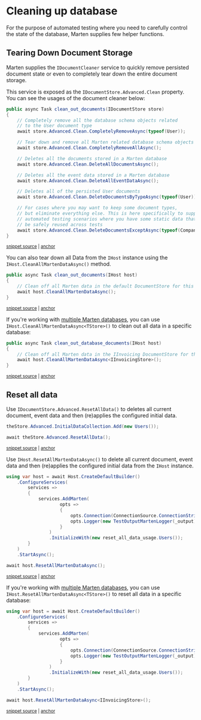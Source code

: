 # Cleaning up database

For the purpose of automated testing where you need to carefully control the state of the database, Marten supplies few helper functions.

## Tearing Down Document Storage

Marten supplies the `IDocumentCleaner` service to quickly remove persisted document state or even to completely tear down the entire document storage.

This service is exposed as the `IDocumentStore.Advanced.Clean` property. You can see the usages of the document cleaner below:

<!-- snippet: sample_clean_out_documents -->
<a id='snippet-sample_clean_out_documents'></a>
```cs
public async Task clean_out_documents(IDocumentStore store)
{
    // Completely remove all the database schema objects related
    // to the User document type
    await store.Advanced.Clean.CompletelyRemoveAsync(typeof(User));

    // Tear down and remove all Marten related database schema objects
    await store.Advanced.Clean.CompletelyRemoveAllAsync();

    // Deletes all the documents stored in a Marten database
    await store.Advanced.Clean.DeleteAllDocumentsAsync();

    // Deletes all the event data stored in a Marten database
    await store.Advanced.Clean.DeleteAllEventDataAsync();

    // Deletes all of the persisted User documents
    await store.Advanced.Clean.DeleteDocumentsByTypeAsync(typeof(User));

    // For cases where you may want to keep some document types,
    // but eliminate everything else. This is here specifically to support
    // automated testing scenarios where you have some static data that can
    // be safely reused across tests
    await store.Advanced.Clean.DeleteDocumentsExceptAsync(typeof(Company), typeof(User));
}
```
<sup><a href='https://github.com/JasperFx/marten/blob/master/src/Marten.Testing/Examples/DocumentCleanerExamples.cs#L13-L39' title='Snippet source file'>snippet source</a> | <a href='#snippet-sample_clean_out_documents' title='Start of snippet'>anchor</a></sup>
<!-- endSnippet -->

You can also tear down all Data from the `IHost` instance using the `IHost.CleanAllMartenDataAsync()` method.

<!-- snippet: sample_clean_out_documents_ihost -->
<a id='snippet-sample_clean_out_documents_ihost'></a>
```cs
public async Task clean_out_documents(IHost host)
{
    // Clean off all Marten data in the default DocumentStore for this host
    await host.CleanAllMartenDataAsync();
}
```
<sup><a href='https://github.com/JasperFx/marten/blob/master/src/Marten.Testing/Examples/DocumentCleanerExamples.cs#L42-L48' title='Snippet source file'>snippet source</a> | <a href='#snippet-sample_clean_out_documents_ihost' title='Start of snippet'>anchor</a></sup>
<!-- endSnippet -->

If you're working with [multiple Marten databases](/configuration/hostbuilder/#working-with-multiple-marten-databases), you can use `IHost.CleanAllMartenDataAsync<TStore>()` to clean out all data in a specific database:

<!-- snippet: sample_clean_out_documents_ihost_specific_database -->
<a id='snippet-sample_clean_out_documents_ihost_specific_database'></a>
```cs
public async Task clean_out_database_documents(IHost host)
{
    // Clean off all Marten data in the IInvoicing DocumentStore for this host
    await host.CleanAllMartenDataAsync<IInvoicingStore>();
}
```
<sup><a href='https://github.com/JasperFx/marten/blob/master/src/Marten.Testing/Examples/DocumentCleanerExamples.cs#L50-L56' title='Snippet source file'>snippet source</a> | <a href='#snippet-sample_clean_out_documents_ihost_specific_database' title='Start of snippet'>anchor</a></sup>
<!-- endSnippet -->

## Reset all data

Use `IDocumentStore.Advanced.ResetAllData()` to deletes all current document, event data and then (re)applies the configured initial data.

<!-- snippet: sample_reset_all_data -->
<a id='snippet-sample_reset_all_data'></a>
```cs
theStore.Advanced.InitialDataCollection.Add(new Users());

await theStore.Advanced.ResetAllData();
```
<sup><a href='https://github.com/JasperFx/marten/blob/master/src/DocumentDbTests/SessionMechanics/reset_all_data_usage.cs#L45-L49' title='Snippet source file'>snippet source</a> | <a href='#snippet-sample_reset_all_data' title='Start of snippet'>anchor</a></sup>
<!-- endSnippet -->

Use `IHost.ResetAllMartenDataAsync()` to delete all current document, event data and then (re)applies the configured initial data from the `IHost` instance.

<!-- snippet: sample_reset_all_data_ihost -->
<a id='snippet-sample_reset_all_data_ihost'></a>
```cs
using var host = await Host.CreateDefaultBuilder()
    .ConfigureServices(
        services =>
        {
            services.AddMarten(
                    opts =>
                    {
                        opts.Connection(ConnectionSource.ConnectionString);
                        opts.Logger(new TestOutputMartenLogger(_output));
                    }
                )
                .InitializeWith(new reset_all_data_usage.Users());
        }
    )
    .StartAsync();

await host.ResetAllMartenDataAsync();
```
<sup><a href='https://github.com/JasperFx/marten/blob/master/src/DocumentDbTests/SessionMechanics/reset_all_data_usage_ihost.cs#L25-L45' title='Snippet source file'>snippet source</a> | <a href='#snippet-sample_reset_all_data_ihost' title='Start of snippet'>anchor</a></sup>
<!-- endSnippet -->

If you're working with [multiple Marten databases](/configuration/hostbuilder/#working-with-multiple-marten-databases), you can use `IHost.ResetAllMartenDataAsync<TStore>()` to reset all data in a specific database:

<!-- snippet: sample_reset_all_data_ihost_specific_database -->
<a id='snippet-sample_reset_all_data_ihost_specific_database'></a>
```cs
using var host = await Host.CreateDefaultBuilder()
    .ConfigureServices(
        services =>
        {
            services.AddMarten(
                    opts =>
                    {
                        opts.Connection(ConnectionSource.ConnectionString);
                        opts.Logger(new TestOutputMartenLogger(_output));
                    }
                )
                .InitializeWith(new reset_all_data_usage.Users());
        }
    )
    .StartAsync();

await host.ResetAllMartenDataAsync<IInvoicingStore>();
```
<sup><a href='https://github.com/JasperFx/marten/blob/master/src/DocumentDbTests/SessionMechanics/reset_all_data_usage_ihost.cs#L51-L71' title='Snippet source file'>snippet source</a> | <a href='#snippet-sample_reset_all_data_ihost_specific_database' title='Start of snippet'>anchor</a></sup>
<!-- endSnippet -->
